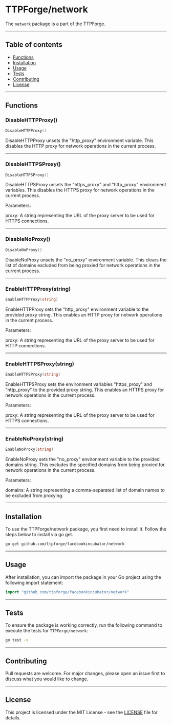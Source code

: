 # TTPForge/network

The `network` package is a part of the TTPForge.

---

## Table of contents

- [Functions](#functions)
- [Installation](#installation)
- [Usage](#usage)
- [Tests](#tests)
- [Contributing](#contributing)
- [License](#license)

---

## Functions

### DisableHTTPProxy()

```go
DisableHTTPProxy()
```

DisableHTTPProxy unsets the "http_proxy" environment variable.
This disables the HTTP proxy for network operations in the current process.

---

### DisableHTTPSProxy()

```go
DisableHTTPSProxy()
```

DisableHTTPSProxy unsets the "https_proxy" and "http_proxy"
environment variables. This disables the HTTPS proxy for network
operations in the current process.

Parameters:

proxy: A string representing the URL of the proxy server to be used for HTTPS connections.

---

### DisableNoProxy()

```go
DisableNoProxy()
```

DisableNoProxy unsets the "no_proxy" environment variable.
This clears the list of domains excluded from being
proxied for network operations in the current process.

---

### EnableHTTPProxy(string)

```go
EnableHTTPProxy(string)
```

EnableHTTPProxy sets the "http_proxy" environment variable
to the provided proxy string. This enables an HTTP proxy
for network operations in the current process.

Parameters:

proxy: A string representing the URL of the proxy server to be used for HTTP connections.

---

### EnableHTTPSProxy(string)

```go
EnableHTTPSProxy(string)
```

EnableHTTPSProxy sets the environment variables "https_proxy"
and "http_proxy" to the provided proxy string.
This enables an HTTPS proxy for network operations in the current process.

Parameters:

proxy: A string representing the URL of the proxy server to be used for HTTPS connections.

---

### EnableNoProxy(string)

```go
EnableNoProxy(string)
```

EnableNoProxy sets the "no_proxy" environment variable to
the provided domains string. This excludes the specified domains
from being proxied for network operations in the current process.

Parameters:

domains: A string representing a comma-separated list of domain names
to be excluded from proxying.

---

## Installation

To use the TTPForge/network package, you first need to install it.
Follow the steps below to install via go get.

```bash
go get github.com/ttpforge/facebookincubator/network
```

---

## Usage

After installation, you can import the package in your Go project
using the following import statement:

```go
import "github.com/ttpforge/facebookincubator/network"
```

---

## Tests

To ensure the package is working correctly, run the following
command to execute the tests for `TTPForge/network`:

```bash
go test -v
```

---

## Contributing

Pull requests are welcome. For major changes,
please open an issue first to discuss what
you would like to change.

---

## License

This project is licensed under the MIT
License - see the [LICENSE](../LICENSE)
file for details.
